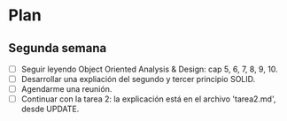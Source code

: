 # Plan

## Segunda semana

- [ ] Seguir leyendo Object Oriented Analysis & Design: cap 5, 6, 7, 8, 9, 10.
- [ ] Desarrollar una expliación del segundo y tercer principio SOLID.
- [ ] Agendarme una reunión.
- [ ] Continuar con la tarea 2: la explicación está en el archivo 'tarea2.md', desde UPDATE.
